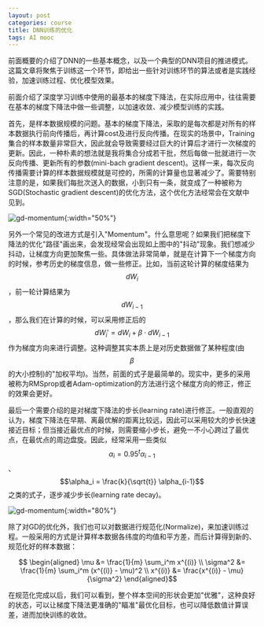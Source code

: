 ```yaml
---
layout: post
categories: course
title: DNN训练的优化
tags: AI mooc
---
```


前面概要的介绍了DNN的一些基本概念，以及一个典型的DNN项目的推进模式。这篇文章将聚焦于训练这一个环节，即给出一些针对训练环节的算法或者是实践经验，加速训练过程、优化模型效果。

前面介绍了深度学习训练中使用的最基本的梯度下降法，在实际应用中，往往需要在基本的梯度下降法中做一些调整，以加速收敛、减少模型训练的实践。

首先，是样本数据规模的问题。基本的梯度下降法，采取的是每次都是对所有的样本数据执行前向传播后，再计算cost及进行反向传播。在现实的场景中，Training集合的样本数量非常巨大，因此就会导致需要经过巨大的计算后才进行一次梯度的更新。因此，一种朴素的想法就是我将集合分成若干批，然后每做一批就进行一次反向传播、更新所有的参数(mini-bach gradient descent)。这样一来，每次反向传播需要计算的样本数据规模就是可控的，所需的计算量也显著减少了。需要特别注意的是，如果我们每批次送入的数据，小到只有一条，就变成了一种被称为SGD(Stochastic gradient descent)的优化方法，这个优化方法经常会在文献中见到。

![gd-momentum]({{site.url}}/images/gd-with-momentum.jpg){:width="50%"}

另外一个常见的改进方式是引入"Momentum"。什么意思呢？如果我们把梯度下降法的优化"路径"画出来，会发现经常会出现如上图中的"抖动"现象。我们想减少抖动，让梯度方向更加聚焦一些。具体做法非常简单，就是在计算下一个梯度方向的时候，参考历史的梯度信息，做一些修正。比如，当前这轮计算的梯度结果为$$dW_i$$，前一轮计算结果为$$dW_{i-1}$$，那么我们在计算的时候，可以采用修正后的$$dW_{i}' = dW_{i} + \beta \cdot dW_{i-1}$$作为梯度方向来进行调整。这种调整其实本质上是对历史数据做了某种程度(由$$\beta$$的大小控制)的"加权平均)。当然，前面的式子是最简单的。现实中，更多的采用被称为RMSprop或者Adam-optimization的方法进行这个梯度方向的修正，修正的效果会更好。

最后一个需要介绍的是对梯度下降法的步长(learning rate)进行修正。一般直观的认为，梯度下降法在早期、离最优解的距离比较远，因此可以采用较大的步长快速接近目标；但当接近最优点的时候，则需要缩小步长，避免一不小心跨过了最优点，在最优点的周边盘旋。因此，经常采用一些类似$$\alpha_i = 0.95^{t} \alpha_{i-1}$$、$$\alpha_i = \frac{k}{\sqrt{t}} \alpha_{i-1}$$之类的式子，逐步减少步长(learning rate decay)。

![gd-momentum]({{site.url}}/images/normalize-inputs.png){:width="80%"}

除了对GD的优化外，我们也可以对数据进行规范化(Normalize)，来加速训练过程。一般采用的方式是计算样本数据各纬度的均值和平方差，而后计算得到新的、规范化好的样本数据：

$$ \begin{aligned} \mu &= \frac{1}{m} \sum_i^m x^{(i)} \\ \sigma^2 &= \frac{1}{m} \sum_i^m (x^{(i)} - \mu)^2 \\ x^{(i)} &= \frac{x^{(i)} - \mu}{\sigma^2} \end{aligned}$$

在规范化完成以后，我们可以看到，整个样本空间的形状会更加"优雅"，这种良好的状态，可以让梯度下降法更准确的"瞄准"最优化目标，也可以降低数值计算误差，进而加快训练的收敛。
